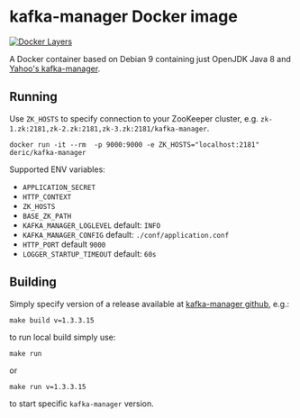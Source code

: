 # kafka-manager Docker image

[![Docker Layers](https://images.microbadger.com/badges/image/deric/kafka-manager.svg)](https://microbadger.com/images/deric/kafka-manager)

A Docker container based on Debian 9 containing just OpenJDK Java 8 and [Yahoo's kafka-manager](https://github.com/yahoo/kafka-manager).

## Running

Use `ZK_HOSTS` to specify connection to your ZooKeeper cluster, e.g. `zk-1.zk:2181,zk-2.zk:2181,zk-3.zk:2181/kafka-manager`.
```
docker run -it --rm  -p 9000:9000 -e ZK_HOSTS="localhost:2181" deric/kafka-manager
```

Supported ENV variables:
* `APPLICATION_SECRET`
* `HTTP_CONTEXT`
* `ZK_HOSTS`
* `BASE_ZK_PATH`
* `KAFKA_MANAGER_LOGLEVEL` default: `INFO`
* `KAFKA_MANAGER_CONFIG` default: `./conf/application.conf`
* `HTTP_PORT` default `9000`
* `LOGGER_STARTUP_TIMEOUT` default: `60s`

## Building

Simply specify version of a release available at [kafka-manager github](https://github.com/yahoo/kafka-manager/releases), e.g.:
```
make build v=1.3.3.15
```
to run local build simply use:
```
make run
```
or
```
make run v=1.3.3.15
```
to start specific `kafka-manager` version.
